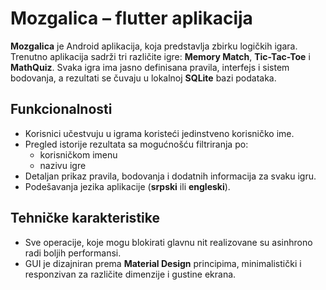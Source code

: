 # Mozgalica – flutter aplikacija

**Mozgalica** je Android aplikacija, koja predstavlja zbirku logičkih igara. Trenutno aplikacija sadrži tri različite igre: 
**Memory Match**, **Tic-Tac-Toe** i **MathQuiz**. 
Svaka igra ima jasno definisana pravila, interfejs i sistem bodovanja, a rezultati se čuvaju u lokalnoj **SQLite** bazi podataka.

## Funkcionalnosti

- Korisnici učestvuju u igrama koristeći jedinstveno korisničko ime.
- Pregled istorije rezultata sa mogućnošću filtriranja po:
  - korisničkom imenu
  - nazivu igre
- Detaljan prikaz pravila, bodovanja i dodatnih informacija za svaku igru.
- Podešavanja jezika aplikacije (**srpski** ili **engleski**).

## Tehničke karakteristike

- Sve operacije, koje mogu blokirati glavnu nit realizovane su asinhrono radi boljih performansi.
- GUI je dizajniran prema **Material Design** principima, minimalistički i responzivan za različite dimenzije i gustine ekrana.
